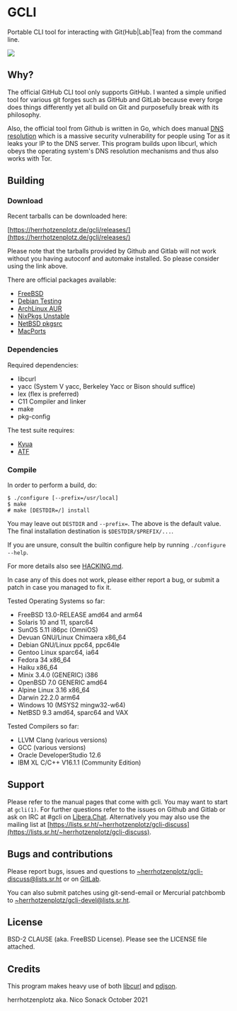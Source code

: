# GCLI

Portable CLI tool for interacting with Git(Hub|Lab|Tea) from the command line.

![](docs/screenshot.png)

## Why?

The official GitHub CLI tool only supports GitHub. I wanted a simple
unified tool for various git forges such as GitHub and GitLab because
every forge does things differently yet all build on Git and
purposefully break with its philosophy.

Also, the official tool from Github is written in Go, which does manual
[DNS resolution](https://github.com/golang/go/blob/master/src/net/dnsclient_unix.go#L49)
which is a massive security vulnerability for people using Tor as it
leaks your IP to the DNS server. This program builds upon libcurl,
which obeys the operating system's DNS resolution mechanisms and thus
also works with Tor.

## Building

### Download

Recent tarballs can be downloaded here:

[https://herrhotzenplotz.de/gcli/releases/](https://herrhotzenplotz.de/gcli/releases/)

Please note that the tarballs provided by Github and Gitlab will not
work without you having autoconf and automake installed. So please
consider using the link above.

There are official packages available:

- [FreeBSD](https://freshports.org/devel/gcli)
- [Debian Testing](https://packages.debian.org/trixie/gcli)
- [ArchLinux AUR](https://aur.archlinux.org/packages/gcli)
- [NixPkgs Unstable](https://search.nixos.org/packages?channel=unstable&show=gcli&from=0&size=50&sort=relevance&type=packages&query=gcli)
- [NetBSD pkgsrc](https://pkgsrc.se/devel/gcli)
- [MacPorts](https://ports.macports.org/port/gcli/)

### Dependencies

Required dependencies:
- libcurl
- yacc (System V yacc, Berkeley Yacc or Bison should suffice)
- lex (flex is preferred)
- C11 Compiler and linker
- make
- pkg-config

The test suite requires:
- [Kyua](https://github.com/jmmv/kyua)
- [ATF](https://github.com/jmmv/atf)

### Compile
In order to perform a build, do:
```console
$ ./configure [--prefix=/usr/local]
$ make
# make [DESTDIR=/] install
```

You may leave out `DESTDIR` and `--prefix=`. The above is the default
value. The final installation destination is `$DESTDIR/$PREFIX/...`.

If you are unsure, consult the builtin configure help by running
`./configure --help`.

For more details also see [HACKING.md](HACKING.md).

In case any of this does not work, please either report a bug, or
submit a patch in case you managed to fix it.

Tested Operating Systems so far:
- FreeBSD 13.0-RELEASE amd64 and arm64
- Solaris 10 and 11, sparc64
- SunOS 5.11 i86pc (OmniOS)
- Devuan GNU/Linux Chimaera x86_64
- Debian GNU/Linux ppc64, ppc64le
- Gentoo Linux sparc64, ia64
- Fedora 34 x86_64
- Haiku x86_64
- Minix 3.4.0 (GENERIC) i386
- OpenBSD 7.0 GENERIC amd64
- Alpine Linux 3.16 x86_64
- Darwin 22.2.0 arm64
- Windows 10 (MSYS2 mingw32-w64)
- NetBSD 9.3 amd64, sparc64 and VAX

Tested Compilers so far:
- LLVM Clang (various versions)
- GCC (various versions)
- Oracle DeveloperStudio 12.6
- IBM XL C/C++ V16.1.1 (Community Edition)

## Support

Please refer to the manual pages that come with gcli. You may want
to start at `gcli(1)`. For further questions refer to the issues
on Github and Gitlab or ask on IRC at #gcli on
[Libera.Chat](https://libera.chat/). Alternatively you may also use
the mailing list at
[https://lists.sr.ht/~herrhotzenplotz/gcli-discuss](https://lists.sr.ht/~herrhotzenplotz/gcli-discuss).

## Bugs and contributions

Please report bugs, issues and questions to
[~herrhotzenplotz/gcli-discuss@lists.sr.ht](mailto:~herrhotzenplotz/gcli-discuss@lists.sr.ht)
or on [GitLab](https://gitlab.com/herrhotzenplotz/gcli).

You can also submit patches using git-send-email or Mercurial
patchbomb to
[~herrhotzenplotz/gcli-devel@lists.sr.ht](mailto:~herrhotzenplotz/gcli-devl@lists.sr.ht).

## License

BSD-2 CLAUSE (aka. FreeBSD License). Please see the LICENSE file
attached.

## Credits

This program makes heavy use of both [libcurl](https://curl.haxx.se/)
and [pdjson](https://github.com/skeeto/pdjson).

herrhotzenplotz aka. Nico Sonack
October 2021
